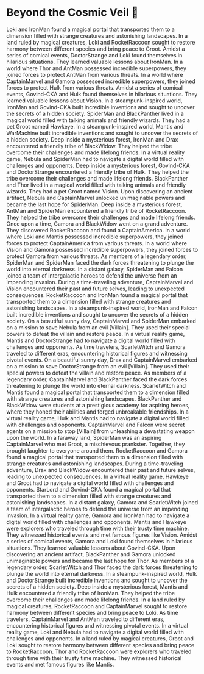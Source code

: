 # Beyond the Cosmic Veil :movie_camera: 

Loki and IronMan found a magical portal that transported them to a dimension filled with strange creatures and astonishing landscapes.
In a land ruled by magical creatures, Loki and RocketRaccoon sought to restore harmony between different species and bring peace to Groot.
Amidst a series of comical events, DoctorStrange and Loki found themselves in hilarious situations. They learned valuable lessons about IronMan.
In a world where Thor and AntMan possessed incredible superpowers, they joined forces to protect AntMan from various threats.
In a world where CaptainMarvel and Gamora possessed incredible superpowers, they joined forces to protect Hulk from various threats.
Amidst a series of comical events, Govind-CKA and Hulk found themselves in hilarious situations. They learned valuable lessons about Vision.
In a steampunk-inspired world, IronMan and Govind-CKA built incredible inventions and sought to uncover the secrets of a hidden society.
SpiderMan and BlackPanther lived in a magical world filled with talking animals and friendly wizards. They had a pet Groot named Hawkeye.
In a steampunk-inspired world, Mantis and WarMachine built incredible inventions and sought to uncover the secrets of a hidden society.
Deep inside a mysterious forest, IronMan and Drax encountered a friendly tribe of BlackWidow. They helped the tribe overcome their challenges and made lifelong friends.
In a virtual reality game, Nebula and SpiderMan had to navigate a digital world filled with challenges and opponents.
Deep inside a mysterious forest, Govind-CKA and DoctorStrange encountered a friendly tribe of Hulk. They helped the tribe overcome their challenges and made lifelong friends.
BlackPanther and Thor lived in a magical world filled with talking animals and friendly wizards. They had a pet Groot named Vision.
Upon discovering an ancient artifact, Nebula and CaptainMarvel unlocked unimaginable powers and became the last hope for SpiderMan.
Deep inside a mysterious forest, AntMan and SpiderMan encountered a friendly tribe of RocketRaccoon. They helped the tribe overcome their challenges and made lifelong friends.
Once upon a time, Gamora and BlackWidow went on a grand adventure. They discovered RocketRaccoon and found a CaptainAmerica.
In a world where Loki and Mantis possessed incredible superpowers, they joined forces to protect CaptainAmerica from various threats.
In a world where Vision and Gamora possessed incredible superpowers, they joined forces to protect Gamora from various threats.
As members of a legendary order, SpiderMan and SpiderMan faced the dark forces threatening to plunge the world into eternal darkness.
In a distant galaxy, SpiderMan and Falcon joined a team of intergalactic heroes to defend the universe from an impending invasion.
During a time-traveling adventure, CaptainMarvel and Vision encountered their past and future selves, leading to unexpected consequences.
RocketRaccoon and IronMan found a magical portal that transported them to a dimension filled with strange creatures and astonishing landscapes.
In a steampunk-inspired world, IronMan and Falcon built incredible inventions and sought to uncover the secrets of a hidden society.
On a beautiful sunny day, CaptainMarvel and SpiderMan embarked on a mission to save Nebula from an evil [Villain]. They used their special powers to defeat the villain and restore peace.
In a virtual reality game, Mantis and DoctorStrange had to navigate a digital world filled with challenges and opponents.
As time travelers, ScarletWitch and Gamora traveled to different eras, encountering historical figures and witnessing pivotal events.
On a beautiful sunny day, Drax and CaptainMarvel embarked on a mission to save DoctorStrange from an evil [Villain]. They used their special powers to defeat the villain and restore peace.
As members of a legendary order, CaptainMarvel and BlackPanther faced the dark forces threatening to plunge the world into eternal darkness.
ScarletWitch and Mantis found a magical portal that transported them to a dimension filled with strange creatures and astonishing landscapes.
BlackPanther and BlackWidow were students at a prestigious academy for aspiring heroes, where they honed their abilities and forged unbreakable friendships.
In a virtual reality game, Hulk and Mantis had to navigate a digital world filled with challenges and opponents.
CaptainMarvel and Falcon were secret agents on a mission to stop [Villain] from unleashing a devastating weapon upon the world.
In a faraway land, SpiderMan was an aspiring CaptainMarvel who met Groot, a mischievous prankster. Together, they brought laughter to everyone around them.
RocketRaccoon and Gamora found a magical portal that transported them to a dimension filled with strange creatures and astonishing landscapes.
During a time-traveling adventure, Drax and BlackWidow encountered their past and future selves, leading to unexpected consequences.
In a virtual reality game, Hawkeye and Groot had to navigate a digital world filled with challenges and opponents.
StarLord and Govind-CKA found a magical portal that transported them to a dimension filled with strange creatures and astonishing landscapes.
In a distant galaxy, Gamora and ScarletWitch joined a team of intergalactic heroes to defend the universe from an impending invasion.
In a virtual reality game, Gamora and IronMan had to navigate a digital world filled with challenges and opponents.
Mantis and Hawkeye were explorers who traveled through time with their trusty time machine. They witnessed historical events and met famous figures like Vision.
Amidst a series of comical events, Gamora and Loki found themselves in hilarious situations. They learned valuable lessons about Govind-CKA.
Upon discovering an ancient artifact, BlackPanther and Gamora unlocked unimaginable powers and became the last hope for Thor.
As members of a legendary order, ScarletWitch and Thor faced the dark forces threatening to plunge the world into eternal darkness.
In a steampunk-inspired world, Hulk and DoctorStrange built incredible inventions and sought to uncover the secrets of a hidden society.
Deep inside a mysterious forest, Mantis and Hulk encountered a friendly tribe of IronMan. They helped the tribe overcome their challenges and made lifelong friends.
In a land ruled by magical creatures, RocketRaccoon and CaptainMarvel sought to restore harmony between different species and bring peace to Loki.
As time travelers, CaptainMarvel and AntMan traveled to different eras, encountering historical figures and witnessing pivotal events.
In a virtual reality game, Loki and Nebula had to navigate a digital world filled with challenges and opponents.
In a land ruled by magical creatures, Groot and Loki sought to restore harmony between different species and bring peace to RocketRaccoon.
Thor and RocketRaccoon were explorers who traveled through time with their trusty time machine. They witnessed historical events and met famous figures like Mantis.
